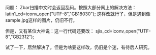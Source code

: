 问题：
Zbar扫描中文时会返回乱码。按照大部分网上的解决方法：
  latin1_cd=iconv_open("UTF-8","GB18030");
  这样改就行了，但是遇到像sample.jpg这样的图片，仍旧不行。
  
但是，又有某位大神说：这一行代码还要改：
  sjis_cd=iconv_open("UTF-8","GB2312");

试了一下，居然解决了。但是为啥要这样改，仍旧是个迷，有待后人研究。